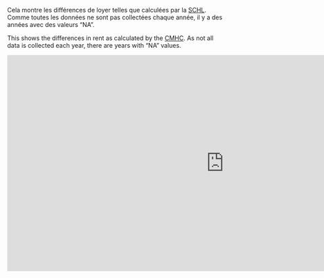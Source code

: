 Cela montre les différences de loyer telles que calculées par la
[SCHL](https://www.cmhc-schl.gc.ca/). Comme toutes les données ne sont
pas collectées chaque année, il y a des années avec des valeurs “NA”.

This shows the differences in rent as calculated by the
[CMHC](https://www.cmhc-schl.gc.ca/). As not all data is collected each
year, there are years with “NA” values.

<iframe id = "cmhc mtl rent"
        src = "https://mapping-mtl-cartographie.github.io/static/leaflet/cmhc_mtl_rent.html"
        style="border:none;width:1000px;height:500px;">
  </iframe>
